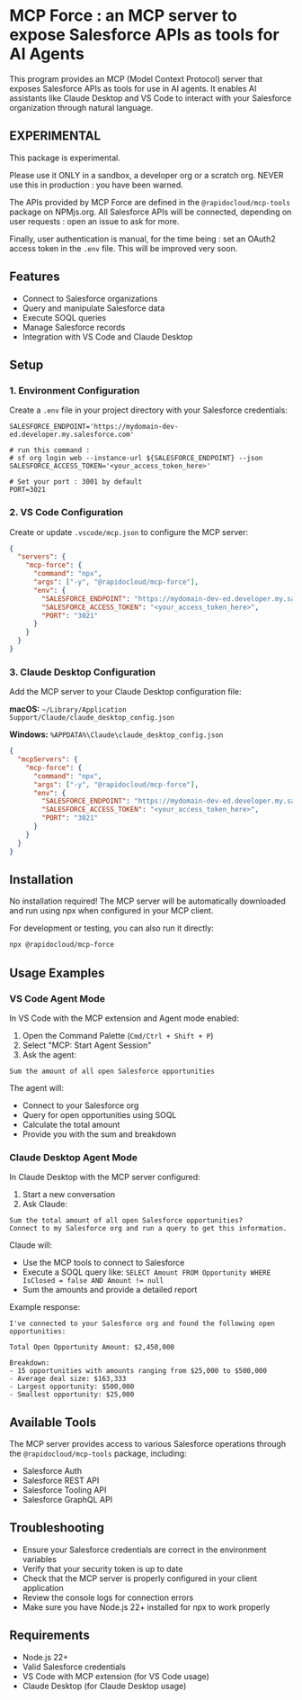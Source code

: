 # MCP Force : an MCP server to expose Salesforce APIs as tools for AI Agents

This program provides an MCP (Model Context Protocol) server that exposes Salesforce APIs as tools for use in AI agents. It enables AI assistants like Claude Desktop and VS Code to interact with your Salesforce organization through natural language.

## EXPERIMENTAL

This package is experimental.

Please use it ONLY in a sandbox, a developer org or a scratch org. NEVER use this in production : you have been warned.

The APIs provided by MCP Force are defined in the `@rapidocloud/mcp-tools` package on NPMjs.org.
All Salesforce APIs will be connected, depending on user requests : open an issue to ask for more.

Finally, user authentication is manual, for the time being : set an OAuth2 access token in the `.env` file. This will be improved very soon.

## Features

- Connect to Salesforce organizations
- Query and manipulate Salesforce data
- Execute SOQL queries
- Manage Salesforce records
- Integration with VS Code and Claude Desktop

## Setup

### 1. Environment Configuration

Create a `.env` file in your project directory with your Salesforce credentials:

```env
SALESFORCE_ENDPOINT='https://mydomain-dev-ed.developer.my.salesforce.com'

# run this command :
# sf org login web --instance-url ${SALESFORCE_ENDPOINT} --json
SALESFORCE_ACCESS_TOKEN='<your_access_token_here>'

# Set your port : 3001 by default
PORT=3021
```

### 2. VS Code Configuration

Create or update `.vscode/mcp.json` to configure the MCP server:

```json
{
  "servers": {
    "mcp-force": {
      "command": "npx",
      "args": ["-y", "@rapidocloud/mcp-force"],
      "env": {
        "SALESFORCE_ENDPOINT": "https://mydomain-dev-ed.developer.my.salesforce.com",
        "SALESFORCE_ACCESS_TOKEN": "<your_access_token_here>",
        "PORT": "3021"
      }
    }
  }
}
```

### 3. Claude Desktop Configuration

Add the MCP server to your Claude Desktop configuration file:

**macOS:** `~/Library/Application Support/Claude/claude_desktop_config.json`

**Windows:** `%APPDATA%\Claude\claude_desktop_config.json`

```json
{
  "mcpServers": {
    "mcp-force": {
      "command": "npx",
      "args": ["-y", "@rapidocloud/mcp-force"],
      "env": {
        "SALESFORCE_ENDPOINT": "https://mydomain-dev-ed.developer.my.salesforce.com",
        "SALESFORCE_ACCESS_TOKEN": "<your_access_token_here>",
        "PORT": "3021"
      }
    }
  }
}
```

## Installation

No installation required! The MCP server will be automatically downloaded and run using npx when configured in your MCP client.

For development or testing, you can also run it directly:

```bash
npx @rapidocloud/mcp-force
```

## Usage Examples

### VS Code Agent Mode

In VS Code with the MCP extension and Agent mode enabled:

1. Open the Command Palette (`Cmd/Ctrl + Shift + P`)
2. Select "MCP: Start Agent Session"
3. Ask the agent:

```
Sum the amount of all open Salesforce opportunities
```

The agent will:

- Connect to your Salesforce org
- Query for open opportunities using SOQL
- Calculate the total amount
- Provide you with the sum and breakdown

### Claude Desktop Agent Mode

In Claude Desktop with the MCP server configured:

1. Start a new conversation
2. Ask Claude:

```
Sum the total amount of all open Salesforce opportunities?
Connect to my Salesforce org and run a query to get this information.
```

Claude will:

- Use the MCP tools to connect to Salesforce
- Execute a SOQL query like: `SELECT Amount FROM Opportunity WHERE IsClosed = false AND Amount != null`
- Sum the amounts and provide a detailed report

Example response:

```
I've connected to your Salesforce org and found the following open opportunities:

Total Open Opportunity Amount: $2,450,000

Breakdown:
- 15 opportunities with amounts ranging from $25,000 to $500,000
- Average deal size: $163,333
- Largest opportunity: $500,000
- Smallest opportunity: $25,000
```

## Available Tools

The MCP server provides access to various Salesforce operations through the `@rapidocloud/mcp-tools` package, including:

- Salesforce Auth
- Salesforce REST API
- Salesforce Tooling API
- Salesforce GraphQL API

## Troubleshooting

- Ensure your Salesforce credentials are correct in the environment variables
- Verify that your security token is up to date
- Check that the MCP server is properly configured in your client application
- Review the console logs for connection errors
- Make sure you have Node.js 22+ installed for npx to work properly

## Requirements

- Node.js 22+
- Valid Salesforce credentials
- VS Code with MCP extension (for VS Code usage)
- Claude Desktop (for Claude Desktop usage)
